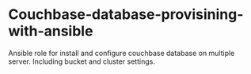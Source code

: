 # Couchbase-database-provisining-with-ansible
Ansible role for install and configure couchbase database on multiple server. Including bucket and cluster settings.


